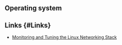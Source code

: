 ## Operating system 

## Links {#Links}

* [Monitoring and Tuning the Linux Networking Stack](https://blog.packagecloud.io/eng/2016/06/22/monitoring-tuning-linux-networking-stack-receiving-data/)
